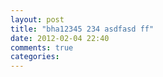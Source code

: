 ```yaml
---
layout: post
title: "bha12345 234 asdfasd ff"
date: 2012-02-04 22:40
comments: true
categories: 
---
```

